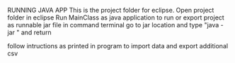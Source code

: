 RUNNING JAVA APP
This is the project folder for eclipse.
Open project folder in eclipse
Run MainClass as java application to run
or export project as runnable jar file
in command terminal go to jar location and type "java -jar <nameofjarfile>" and return

follow intructions as printed in program to import data and export additional csv